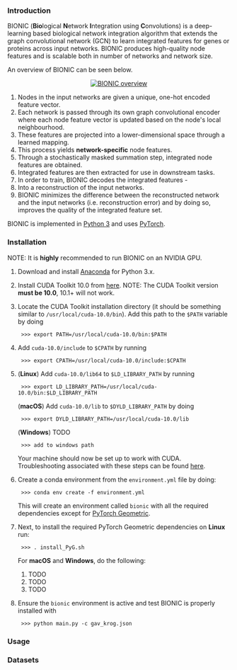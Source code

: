 ### Introduction
BIONIC (**Bio**logical **N**etwork **I**ntegration using **C**onvolutions) is a deep-learning based biological network integration algorithm that extends the graph convolutional network (GCN) to learn integrated features for genes or proteins across input networks. BIONIC produces high-quality node features and is scalable both in number of networks and network size.

An overview of BIONIC can be seen below.

<p align="center">
  <a href="https://ibb.co/nBTSh1P"><img src="https://i.ibb.co/XD9Tm5Y/Figure-1.png" alt="BIONIC overview" border="0"></a>
</p>

1. Nodes in the input networks are given a unique, one-hot encoded feature vector.
2. Each network is passed through its own graph convolutional encoder where each node feature vector is updated based on the node's local neighbourhood.
3. These features are projected into a lower-dimensional space through a learned mapping.
4. This process yields **network-specific** node features.
5. Through a stochastically masked summation step, integrated node features are obtained.
6. Integrated features are then extracted for use in downstream tasks.
7. In order to train, BIONIC decodes the integrated features -
8. Into a reconstruction of the input networks.
9. BIONIC minimizes the difference between the reconstructed network and the input networks (i.e. reconstruction error) and by doing so, improves the quality of the integrated feature set.

BIONIC is implemented in [Python 3](https://www.python.org/downloads/) and uses [PyTorch](https://pytorch.org/).

### Installation
NOTE: It is **highly** recommended to run BIONIC on an NVIDIA GPU.

1. Download and install [Anaconda](https://www.anaconda.com/distribution/) for Python 3.x.

1. Install CUDA Toolkit 10.0 from [here](https://developer.nvidia.com/cuda-10.0-download-archive). NOTE: The CUDA Toolkit version **must be 10.0**, 10.1+ will not work.
2. Locate the CUDA Toolkit installation directory (it should be something similar to `/usr/local/cuda-10.0/bin`). Add this path to the `$PATH` variable by doing
        
        >>> export PATH=/usr/local/cuda-10.0/bin:$PATH
3. Add `cuda-10.0/include` to `$CPATH` by running

        >>> export CPATH=/usr/local/cuda-10.0/include:$CPATH
        
4. (**Linux**) Add `cuda-10.0/lib64` to `$LD_LIBRARY_PATH` by running

        >>> export LD_LIBRARY_PATH=/usr/local/cuda-10.0/bin:$LD_LIBRARY_PATH

    (**macOS**) Add `cuda-10.0/lib` to `$DYLD_LIBRARY_PATH` by doing
    
        >>> export DYLD_LIBRARY_PATH=/usr/local/cuda-10.0/lib
        
    (**Windows**) TODO
    
        >>> add to windows path
    
    Your machine should now be set up to work with CUDA. Troubleshooting associated with these steps can be found [here](https://pytorch-geometric.readthedocs.io/en/latest/notes/installation.html#frequently-asked-questions).
5. Create a conda environment from the `environment.yml` file by doing:
  
        >>> conda env create -f environment.yml
          
    This will create an environment called `bionic` with all the required dependencies except for [PyTorch Geometric](https://github.com/rusty1s/pytorch_geometric).
6. Next, to install the required PyTorch Geometric dependencies on **Linux** run:

        >>> . install_PyG.sh
        
    For **macOS** and **Windows**, do the following:
    1. TODO
    2. TODO
    3. TODO
    
7. Ensure the `bionic` environment is active and test BIONIC is properly installed with

        >>> python main.py -c gav_krog.json

### Usage

### Datasets
